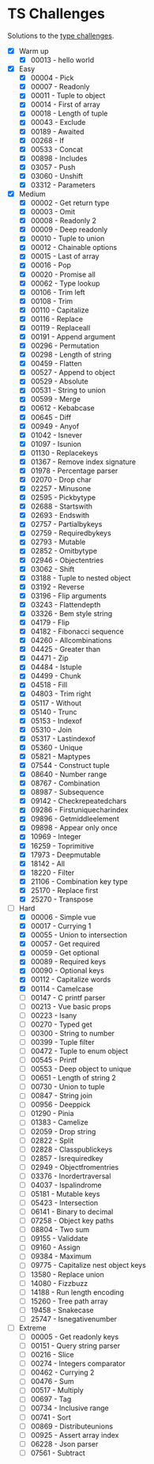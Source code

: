 # TS Challenges

Solutions to the [type challenges](https://github.com/type-challenges/type-challenges).

- [x] Warm up
	- [x] 00013 - hello world
- [x] Easy
	- [x] 00004 - Pick
	- [x] 00007 - Readonly
	- [x] 00011 - Tuple to object
	- [x] 00014 - First of array
	- [x] 00018 - Length of tuple
	- [x] 00043 - Exclude
	- [x] 00189 - Awaited
	- [x] 00268 - If
	- [x] 00533 - Concat
	- [x] 00898 - Includes
	- [x] 03057 - Push
	- [x] 03060 - Unshift
	- [x] 03312 - Parameters
- [x] Medium
	- [x] 00002 - Get return type
	- [x] 00003 - Omit
	- [x] 00008 - Readonly 2
	- [x] 00009 - Deep readonly
	- [x] 00010 - Tuple to union
	- [x] 00012 - Chainable options
	- [x] 00015 - Last of array
	- [x] 00016 - Pop
	- [x] 00020 - Promise all
	- [x] 00062 - Type lookup
	- [x] 00106 - Trim left
	- [x] 00108 - Trim
	- [x] 00110 - Capitalize
	- [x] 00116 - Replace
	- [x] 00119 - Replaceall
	- [x] 00191 - Append argument
	- [x] 00296 - Permutation
	- [x] 00298 - Length of string
	- [x] 00459 - Flatten
	- [x] 00527 - Append to object
	- [x] 00529 - Absolute
	- [x] 00531 - String to union
	- [x] 00599 - Merge
	- [x] 00612 - Kebabcase
	- [x] 00645 - Diff
	- [x] 00949 - Anyof
	- [x] 01042 - Isnever
	- [x] 01097 - Isunion
	- [x] 01130 - Replacekeys
	- [x] 01367 - Remove index signature
	- [x] 01978 - Percentage parser
	- [x] 02070 - Drop char
	- [x] 02257 - Minusone
	- [x] 02595 - Pickbytype
	- [x] 02688 - Startswith
	- [x] 02693 - Endswith
	- [x] 02757 - Partialbykeys
	- [x] 02759 - Requiredbykeys
	- [x] 02793 - Mutable
	- [x] 02852 - Omitbytype
	- [x] 02946 - Objectentries
	- [x] 03062 - Shift
	- [x] 03188 - Tuple to nested object
	- [x] 03192 - Reverse
	- [x] 03196 - Flip arguments
	- [x] 03243 - Flattendepth
	- [x] 03326 - Bem style string
	- [x] 04179 - Flip
	- [x] 04182 - Fibonacci sequence
	- [x] 04260 - Allcombinations
	- [x] 04425 - Greater than
	- [x] 04471 - Zip
	- [x] 04484 - Istuple
	- [x] 04499 - Chunk
	- [x] 04518 - Fill
	- [x] 04803 - Trim right
	- [x] 05117 - Without
	- [x] 05140 - Trunc
	- [x] 05153 - Indexof
	- [x] 05310 - Join
	- [x] 05317 - Lastindexof
	- [x] 05360 - Unique
	- [x] 05821 - Maptypes
	- [x] 07544 - Construct tuple
	- [x] 08640 - Number range
	- [x] 08767 - Combination
	- [x] 08987 - Subsequence
	- [x] 09142 - Checkrepeatedchars
	- [x] 09286 - Firstuniquecharindex
	- [x] 09896 - Getmiddleelement
	- [x] 09898 - Appear only once
	- [x] 10969 - Integer
	- [x] 16259 - Toprimitive
	- [x] 17973 - Deepmutable
	- [x] 18142 - All
	- [x] 18220 - Filter
	- [x] 21106 - Combination key type
	- [x] 25170 - Replace first
	- [x] 25270 - Transpose
- [ ] Hard
	- [x] 00006 - Simple vue
	- [x] 00017 - Currying 1
	- [x] 00055 - Union to intersection
	- [x] 00057 - Get required
	- [x] 00059 - Get optional
	- [x] 00089 - Required keys
	- [x] 00090 - Optional keys
	- [x] 00112 - Capitalize words
	- [x] 00114 - Camelcase
	- [ ] 00147 - C printf parser
	- [ ] 00213 - Vue basic props
	- [ ] 00223 - Isany
	- [ ] 00270 - Typed get
	- [ ] 00300 - String to number
	- [ ] 00399 - Tuple filter
	- [ ] 00472 - Tuple to enum object
	- [ ] 00545 - Printf
	- [ ] 00553 - Deep object to unique
	- [ ] 00651 - Length of string 2
	- [ ] 00730 - Union to tuple
	- [ ] 00847 - String join
	- [ ] 00956 - Deeppick
	- [ ] 01290 - Pinia
	- [ ] 01383 - Camelize
	- [ ] 02059 - Drop string
	- [ ] 02822 - Split
	- [ ] 02828 - Classpublickeys
	- [ ] 02857 - Isrequiredkey
	- [ ] 02949 - Objectfromentries
	- [ ] 03376 - Inordertraversal
	- [ ] 04037 - Ispalindrome
	- [ ] 05181 - Mutable keys
	- [ ] 05423 - Intersection
	- [ ] 06141 - Binary to decimal
	- [ ] 07258 - Object key paths
	- [ ] 08804 - Two sum
	- [ ] 09155 - Validdate
	- [ ] 09160 - Assign
	- [ ] 09384 - Maximum
	- [ ] 09775 - Capitalize nest object keys
	- [ ] 13580 - Replace union
	- [ ] 14080 - Fizzbuzz
	- [ ] 14188 - Run length encoding
	- [ ] 15260 - Tree path array
	- [ ] 19458 - Snakecase
	- [ ] 25747 - Isnegativenumber
- [ ] Extreme
	- [ ] 00005 - Get readonly keys
	- [ ] 00151 - Query string parser
	- [ ] 00216 - Slice
	- [ ] 00274 - Integers comparator
	- [ ] 00462 - Currying 2
	- [ ] 00476 - Sum
	- [ ] 00517 - Multiply
	- [ ] 00697 - Tag
	- [ ] 00734 - Inclusive range
	- [ ] 00741 - Sort
	- [ ] 00869 - Distributeunions
	- [ ] 00925 - Assert array index
	- [ ] 06228 - Json parser
	- [ ] 07561 - Subtract
